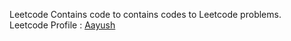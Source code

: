 Leetcode
Contains code to contains codes to Leetcode problems.<br>
Leetcode Profile : [Aayush](https://leetcode.com/aayush-kumar-2310/)<br>
